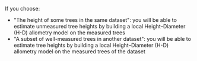 If you choose: 

- "The height of some trees in the same dataset": you will be able to estimate unmeasured tree heights by building a local Height–Diameter (H-D) allometry model on the measured trees
- "A subset of well-measured trees in another dataset": you will be able to estimate tree heights by building a local Height–Diameter (H-D) allometry model on the measured trees of the dataset

